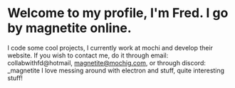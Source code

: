# Welcome to my profile, I'm Fred. I go by magnetite online.
I code some cool projects, I currently work at mochi and develop their website.
If you wish to contact me, do it through email: collabwithfd@hotmail, magnetite@mochig.com, or through discord: _magnetite
I love messing around with electron and stuff, quite interesting stuff!

